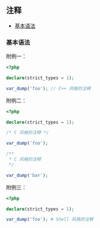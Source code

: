 ## 注释

* [基本语法](#基本语法)

### 基本语法

附例一：

```php
<?php

declare(strict_types = 1);

var_dump('foo'); // C++ 风格的注释

```

附例二：

```php
<?php

declare(strict_types = 1);

/* C 风格的注释 */

var_dump('foo');

/**
 * C 风格的注释
 */

var_dump('bar');

```

附例三：

```php
<?php

declare(strict_types = 1);

var_dump('foo'); # Shell 风格的注释

```


